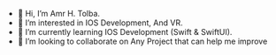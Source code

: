 - 👋 Hi, I’m Amr H. Tolba.
- 👀 I’m interested in IOS Development, And VR.
- 🌱 I’m currently learning IOS Development (Swift & SwiftUI).
- 💞️ I’m looking to collaborate on Any Project that can help me improve

<!---
AmrFiqi/AmrFiqi is a ✨ special ✨ repository because its `README.md` (this file) appears on your GitHub profile.
You can click the Preview link to take a look at your changes.
--->
